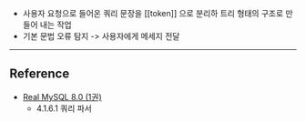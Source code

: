 - 사용자 요청으로 들어온 쿼리 문장을 [[token]] 으로 분리하 트리 형태의 구조로 만들어 내는 작업
- 기본 문법 오류 탐지 -> 사용자에게 메세지 전달

--- 
## Reference
- [Real MySQL 8.0 (1권)](https://product.kyobobook.co.kr/detail/S000001766482)
	- 4.1.6.1 쿼리 파서